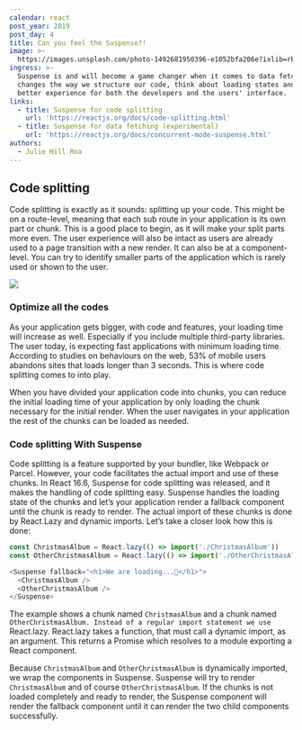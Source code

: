 ```yaml
---
calendar: react
post_year: 2019
post_day: 4
title: Can you feel the Suspense?!
image: >-
  https://images.unsplash.com/photo-1492681950396-e1052bfa206e?ixlib=rb-1.2.1&ixid=eyJhcHBfaWQiOjEyMDd9&auto=format&fit=crop&w=2240&q=80
ingress: >-
  Suspense is and will become a game changer when it comes to data fetching. It
  changes the way we structure our code, think about loading states and gives a
  better experience for both the developers and the users' interface.
links:
  - title: Suspense for code splitting
    url: 'https://reactjs.org/docs/code-splitting.html'
  - title: Suspense for data fetching (experimental)
    url: 'https://reactjs.org/docs/concurrent-mode-suspense.html'
authors:
  - Julie Hill Roa
---
```

## Code splitting

Code splitting is exactly as it sounds: splitting up your code.  This might be on a route-level, meaning that each sub route in your application is its own part or chunk. This is a good place to begin, as it will make your split parts more even. The user experience will also be intact as users are already used to a page transition with a new render. It can also be at a component-level. You can try to identify smaller parts of the application which is rarely used or shown to the user. 

<img class="wide-image" src="/assets/codesplitting.png" />

### Optimize all the codes

As your application gets bigger, with code and features, your loading time will increase as well. Especially if you include multiple third-party libraries. The user today, is expecting fast applications with minimum loading time. According to studies on behaviours on the web, 53% of mobile users abandons sites that loads longer than 3 seconds. This is where code splitting comes to into play. 

When you have divided your application code into chunks, you can reduce the initial loading time of your application by only loading the chunk necessary for the initial render. When the user navigates in your application the rest of the chunks can be loaded as needed. 

### Code splitting With Suspense

Code splitting is a feature supported by your bundler, like Webpack or Parcel. However, your code facilitates the actual import and use of these chunks. In React 16.6, Suspense for code splitting was released, and it makes the handling of code splitting easy. Suspense handles the loading state of the chunks and let’s your application render a fallback component until the chunk is ready to render. The actual import of these chunks is done by React.Lazy and dynamic imports. Let’s take a closer look how this is done:

```js
const ChristmasAlbum = React.lazy(() => import('./ChristmasAlbum'))
const OtherChristmasAlbum = React.lazy(() => import('./OtherChristmasAlbum'))

<Suspense fallback="<h1>We are loading...🎅</h1>">
  <ChristmasAlbum />
  <OtherChristmasAlbum />
</Suspense>
```

The example shows a chunk named `ChristmasAlbum` and a chunk named `OtherChristmasAlbum. Instead of a regular import statement we use `React.lazy. React.lazy takes a function, that must call a dynamic import, as an argument. This returns a Promise which resolves to a module exporting a React component.

Because `ChristmasAlbum` and `OtherChristmasAlbum` is dynamically imported, we wrap the components in Suspense. Suspense will try to render `ChristmasAlbum` and of course `OtherChristmasAlbum`. If the chunks is not loaded completely and ready to render, the Suspense component will render the fallback component until it can render the two child components successfully.
